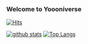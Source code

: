 ### Welcome to Yoooniverse
[![Hits](https://hits.seeyoufarm.com/api/count/incr/badge.svg?url=https%3A%2F%2Fgithub.com%2Fgonheeee)](https://hits.seeyoufarm.com)

[![github stats](https://github-readme-stats.vercel.app/api?username=gonheeee&show_icons=true&hide_border=true)](https://github.com/gonheeee)
[![Top Langs](https://github-readme-stats.vercel.app/api/top-langs/?username=gonheeee&layout=compact)](https://github.com/gonheeee)
